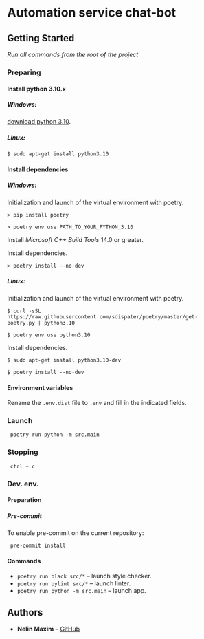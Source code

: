# Automation service chat-bot

## Getting Started

_Run all commands from the root of the project_

### Preparing

#### Install python 3.10.x

##### Windows:

[download python 3.10](https://www.python.org/downloads/release/python-3100/).

##### Linux:

```shell
$ sudo apt-get install python3.10
```

#### Install dependencies

##### Windows:

Initialization and launch of the virtual environment with poetry.

```shell
> pip install poetry

> poetry env use PATH_TO_YOUR_PYTHON_3.10
```

Install _Microsoft C++ Build Tools_ 14.0 or greater.

Install dependencies.

```shell
> poetry install --no-dev
```

##### Linux:

Initialization and launch of the virtual environment with poetry.

```shell
$ curl -sSL https://raw.githubusercontent.com/sdispater/poetry/master/get-poetry.py | python3.10

$ poetry env use python3.10
```

Install dependencies.

```shell
$ sudo apt-get install python3.10-dev

$ poetry install --no-dev
```

#### Environment variables

Rename the `.env.dist` file to `.env` and fill in the indicated fields.

### Launch

```shell
 poetry run python -m src.main
```

### Stopping

```shell
 ctrl + c
```

### Dev. env.

#### Preparation

##### Pre-commit

To enable pre-commit on the current repository:

```shell
 pre-commit install
```

#### Commands

- `poetry run black src/*` – launch style checker.
- `poetry run pylint src/*` – launch linter.
- `poetry run python -m src.main` – launch app.


## Authors

* **Nelin Maxim** – [GitHub](https://github.com/Nelin-M)